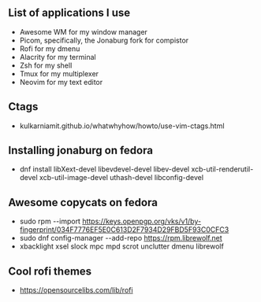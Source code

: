 ## List of applications I use
* Awesome WM for my window manager
* Picom, specifically, the Jonaburg fork for compistor
* Rofi for my dmenu
* Alacrity for my terminal
* Zsh for my shell
* Tmux for my multiplexer
* Neovim for my text editor

## Ctags
* kulkarniamit.github.io/whatwhyhow/howto/use-vim-ctags.html

## Installing jonaburg on fedora
* dnf install libXext-devel libevdevel-devel libev-devel xcb-util-renderutil-devel xcb-util-image-devel uthash-devel libconfig-devel 

## Awesome copycats on fedora
* sudo rpm --import https://keys.openpgp.org/vks/v1/by-fingerprint/034F7776EF5E0C613D2F7934D29FBD5F93C0CFC3
* sudo dnf config-manager --add-repo https://rpm.librewolf.net
* xbacklight xsel slock mpc mpd scrot unclutter dmenu librewolf

## Cool rofi themes
* https://opensourcelibs.com/lib/rofi
